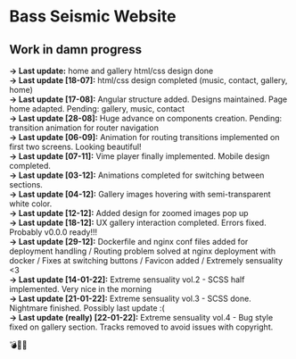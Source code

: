 # Bass Seismic Website

## Work in damn progress

**-> Last update:** home and gallery html/css design done  
**-> Last update [18-07]:** html/css design completed (music, contact, gallery, home)  
**-> Last update [17-08]:** Angular structure added. Designs maintained. Page home adapted. Pending: gallery, music, contact  
**-> Last update [28-08]:** Huge advance on components creation. Pending: transition animation for router navigation  
**-> Last update [06-09]:** Animation for routing transitions implemented on first two screens. Looking beautiful!  
**-> Last update [07-11]:** Vime player finally implemented. Mobile design completed.  
**-> Last update [03-12]:** Animations completed for switching between sections.  
**-> Last update [04-12]:** Gallery images hovering with semi-transparent white color.  
**-> Last update [12-12]:** Added design for zoomed images pop up  
**-> Last update [18-12]:** UX gallery interaction completed. Errors fixed. Probably v0.0.0 ready!!!  
**-> Last update [29-12]:** Dockerfile and nginx conf files added for deployment handling / Routing problem solved at nginx deployment with docker / Fixes at switching buttons / Favicon added /  Extremely sensuality <3  
**-> Last update [14-01-22]:** Extreme sensuality vol.2 - SCSS half implemented. Very nice in the morning  
**-> Last update [21-01-22]:** Extreme sensuality vol.3 - SCSS done. Nightmare finished. Possibly last update :(  
**-> Last update (really) [22-01-22]:** Extreme sensuality vol.4 - Bug style fixed on gallery section. Tracks removed to avoid issues with copyright.   

💣:lipstick::high_heel:
